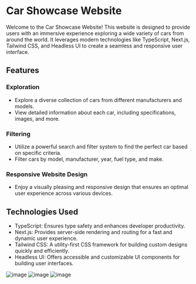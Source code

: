 # Car Showcase Website

Welcome to the Car Showcase Website! This website is designed to provide users with an immersive experience exploring a wide variety of cars from around the world. It leverages modern technologies like TypeScript, Next.js, Tailwind CSS, and Headless UI to create a seamless and responsive user interface.

## Features

### Exploration
- Explore a diverse collection of cars from different manufacturers and models.
- View detailed information about each car, including specifications, images, and more.

### Filtering
- Utilize a powerful search and filter system to find the perfect car based on specific criteria.
- Filter cars by model, manufacturer, year, fuel type, and make.

### Responsive Website Design
- Enjoy a visually pleasing and responsive design that ensures an optimal user experience across various devices.

  
## Technologies Used
- TypeScript: Ensures type safety and enhances developer productivity.
- Next.js: Provides server-side rendering and routing for a fast and dynamic user experience.
- Tailwind CSS: A utility-first CSS framework for building custom designs quickly and efficiently.
- Headless UI: Offers accessible and customizable UI components for building user interfaces.


![image](https://github.com/wsmyu/car_showcase/assets/118221964/424ee0f2-bcf4-42bf-8576-107e80577c91)
![image](https://github.com/wsmyu/car_showcase/assets/118221964/402e98b2-5a1a-4688-b027-e8ddc49b3915)
![image](https://github.com/wsmyu/car_showcase/assets/118221964/185cb930-8eba-4d20-a72d-aa555cea0cf1)




